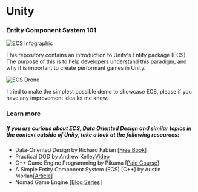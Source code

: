# Unity
### Entity Component System 101

![ECS Infographic](https://github.com/ArturoNereu/ECS_101/blob/master/ECS_Infographic/ECS_Infographic_EN.png)

This repository contains an introduction to Unity's Entity package (ECS). The purpose of this is to help developers understand this paradigm, and why it is important to create performant games in Unity.

![ECS Drone](https://user-images.githubusercontent.com/263776/39833786-b0b0628c-5390-11e8-8f06-abd398239bd1.gif)

I tried to make the simplest possible demo to showcase ECS, please if you have any improvement idea let me know.

### Learn more
##### If you are curious about ECS, Data Oriented Design and similar topics in the context outside of Unity, take a look at the following resources:

* Data-Oriented Design by Richard Fabian [[Free Book](https://www.dataorienteddesign.com/dodbook/)]
* Practical DOD by Andrew Kelley[Video](https://vimeo.com/649009599)
* C++ Game Engine Programming by Pikuma [[Paid Course](https://pikuma.com/courses/cpp-2d-game-engine-development)]
* A Simple Entity Component System (ECS) [C++] by Austin Morlan[[Article](https://austinmorlan.com/posts/entity_component_system/)]
* Nomad Game Engine [[Blog Series](https://savas.ca/nomad)]
